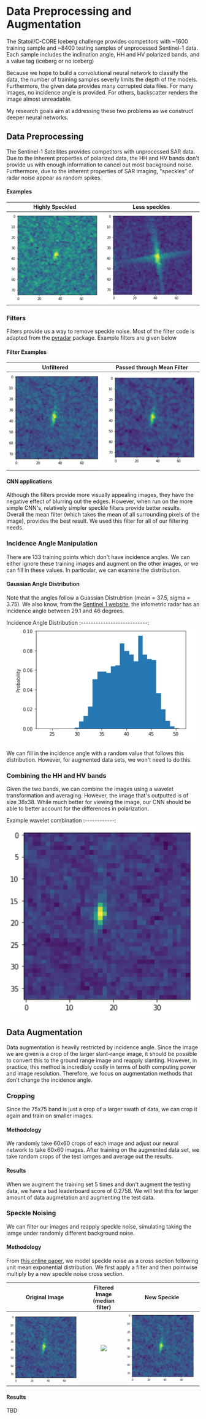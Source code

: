 # Data Preprocessing and Augmentation

The Statoil/C-CORE Iceberg challenge provides competitors with ~1600 training sample and ~8400 testing samples of unprocessed Sentinel-1 data. 
Each sample includes the inclination angle, HH and HV polarized bands, and a value tag (iceberg or no iceberg)

Because we hope to build a convolutional neural network to classify the data, the number of training samples severly limits the depth of the models. 
Furthermore, the given data provides many corrupted data files. For many images, no incidence angle is provided. For others, backscatter renders the image almost unreadable.

My research goals aim at addressing these two problems as we construct deeper neural networks. 

## Data Preprocessing

The Sentinel-1 Satellites provides competitors with unprocessed SAR data. Due to the inherent properties of polarized data, the HH and HV bands don't provide us with enough information to cancel out most background noise. Furthermore, due to the inherent properties of SAR imaging, "speckles" of radar noise appear as random spikes.

#### Examples

Highly Speckled            | Less speckles             
:-------------------------:|:-------------------------:
![](Images/Unfiltered_4.png)|![](Images/Unfiltered_2.png)

### Filters

Filters provide us a way to remove speckle noise. Most of the filter code is adapted from the [pyradar](http://pyradar-tools.readthedocs.io/en/latest/) package. Example filters are given below

#### Filter Examples

Unfiltered          | Passed through Mean Filter          
:-------------------------:|:-------------------------:
![](Images/Unfiltered_5.png)|![](Images/Mean_Filtered_5.png)

#### CNN applications

Although the filters provide more visually appealing images, they have the negative effect of blurring out the edges. However, when run on the more simple CNN's, relatively simpler speckle filters provide better results. Overall the mean filter (which takes the mean of all surrounding pixels of the image), provides the best result. We used this filter for all of our filtering needs. 

### Incidence Angle Manipulation

There are 133 training points which don't have incidence angles. We can either ignore these training images and augment on the other images, or we can fill in these values. In particular, we can examine the distribution. 

#### Gaussian Angle Distribution

Note that the angles follow a Guassian Distrubtion (mean = 37.5, sigma = 3.75). We also know, from the [Sentinel 1 website](https://sentinel.esa.int/documents/247904/685163/Sentinel-1_User_Handbook), the infometric radar has an incidence angle between 29.1 and 46 degrees. 

Incidence Angle Distribution
:---------------------------:
![](Images/Angles_dist.png)

We can fill in the incidence angle with a random value that follows this distribution. However, for augmented data sets, we won't need to do this. 

### Combining the HH and HV bands

Given the two bands, we can combine the images using a wavelet transformation and averaging. However, the image that's outputted is of size 38x38. While much better for viewing the image, our CNN should be able to better account for the differences in polarization.

Example wavelet combination
:------------:
![](Images/Wavelet_Combined.png)

## Data Augmentation

Data augmentation is heavily restricted by incidence angle. Since the image we are given is a crop of the larger slant-range image, it should be possible to convert this to the ground range image and reapply slanting. However, in practice, this method is incredibly costly in terms of both computing power and image resolution. Therefore, we focus on augmentation methods that don't change the incidence angle. 

### Cropping

Since the 75x75 band is just a crop of a larger swath of data, we can crop it again and train on smaller images. 

#### Methodology

We randomly take 60x60 crops of each image and adjust our neural network to take 60x60 images. After training on the augmented data set, we take random crops of the test iamges and average out the results. 

#### Results

When we augment the training set 5 times and don't augment the testing data, we have a bad leaderboard score of 0.2758. We will test this for larger amount of data augmetation and augmenting the test data.  

### Speckle Noising

We can filter our images and reapply speckle noise, simulating taking the iamge under randomly different background noise. 

#### Methodology

From [this online paper](http://ieeexplore.ieee.org/stamp/stamp.jsp?arnumber=7393462), we model speckle noise as a cross section following unit mean exponential distribution. We first apply a filter and then pointwise multiply by a new speckle noise cross section.

Original Image             | Filtered Image (median filter) | New Speckle
:-------------------------:|:------------------------------:|:-------------------------:
![](Images/Org_img.png)    |![](Images/Filter_img.png)      |![](Images/Respeckled_img.png)

#### Results

TBD
